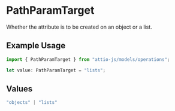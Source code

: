 # PathParamTarget

Whether the attribute is to be created on an object or a list.

## Example Usage

```typescript
import { PathParamTarget } from "attio-js/models/operations";

let value: PathParamTarget = "lists";
```

## Values

```typescript
"objects" | "lists"
```